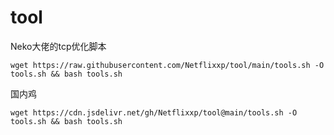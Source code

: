 # tool
Neko大佬的tcp优化脚本


    wget https://raw.githubusercontent.com/Netflixxp/tool/main/tools.sh -O tools.sh && bash tools.sh
    
国内鸡

    wget https://cdn.jsdelivr.net/gh/Netflixxp/tool@main/tools.sh -O tools.sh && bash tools.sh

